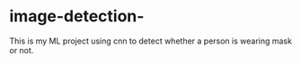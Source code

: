 # image-detection-
This is my ML project using cnn to detect whether a person is wearing mask or not.
